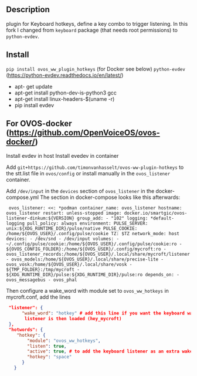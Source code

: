 ## Description

plugin for Keyboard hotkeys, define a key combo to trigger listening. In this fork I changed from `keyboard` package (that needs root permissions) to `python-evdev`. 


## Install

`pip install ovos_ww_plugin_hotkeys` (for Docker see below)
`python-evdev` (https://python-evdev.readthedocs.io/en/latest/)

 - apt- get update
 - apt-get install python-dev-is-python3 gcc
 - apt-get install linux-headers-$(uname -r)
 - pip install evdev 


## For OVOS-docker (https://github.com/OpenVoiceOS/ovos-docker/) 
Install evdev in host
Install evedev in container

Add `git+https://github.com/timonvanhasselt/ovos-ww-plugin-hotkeys` to the stt.list file in `ovos/config` or install manually in the `ovos_listener` container.

Add `/dev/input` in the `devices` section of `ovos_listener` in the docker-compose.yml
The section in docker-compose looks like this afterwards:


 `` 
 ovos_listener:
    <<: *podman
    container_name: ovos_listener
    hostname: ovos_listener
    restart: unless-stopped
    image: docker.io/smartgic/ovos-listener-dinkum:${VERSION}
    group_add:
      - "102"
    logging: *default-logging
    pull_policy: always
    environment:
      PULSE_SERVER: unix:${XDG_RUNTIME_DIR}/pulse/native
      PULSE_COOKIE: /home/${OVOS_USER}/.config/pulse/cookie
      TZ: $TZ
    network_mode: host
    devices:
      - /dev/snd
      - /dev/input
    volumes:
      - ~/.config/pulse/cookie:/home/${OVOS_USER}/.config/pulse/cookie:ro
      - ${OVOS_CONFIG_FOLDER}:/home/${OVOS_USER}/.config/mycroft:ro
      - ovos_listener_records:/home/${OVOS_USER}/.local/share/mycroft/listener
      - ovos_models:/home/${OVOS_USER}/.local/share/precise-lite
      - ovos_vosk:/home/${OVOS_USER}/.local/share/vosk
      - ${TMP_FOLDER}:/tmp/mycroft
      - ${XDG_RUNTIME_DIR}/pulse:${XDG_RUNTIME_DIR}/pulse:ro
    depends_on:
      - ovos_messagebus
      - ovos_phal
``


Then configure a wake_word with module set to `ovos_ww_hotkeys` in mycroft.conf, add the lines

```json
 "listener": {
      "wake_word": "hotkey" # add this line if you want the keyboard wake word the main listener, otherwise remove the listener part. The default
       listener is then loaded (hey_mycroft)
 },
 "hotwords": {
    "hotkey": {
        "module": "ovos_ww_hotkeys",
        "listen": true, 
        "active": true, # to add the keyboard listener as an extra wake word option, next to the default voice wake word 'Hey Mycroft'
        "hotkey": "space"
      }
   }
 
```


